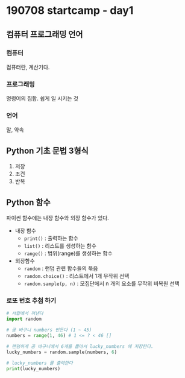 # 190708 startcamp - day1

## 컴퓨터 프로그래밍 언어

### 컴퓨터

컴퓨터란, 계산기다.

### 프로그래밍

명령어의 집합. 쉽게 일 시키는 것

### 언어

말, 약속



## Python 기초 문법 3형식

1. 저장
2. 조건
3. 반복



## Python 함수

파이썬 함수에는 내장 함수와 외장 함수가 있다.

* 내장 함수
  * `print()` : 출력하는 함수
  * `list()` : 리스트를 생성하는 함수
  * `range()` : 범위(range)를 생성하는 함수
* 외장함수
  * `random` : 랜덤 관련 함수들의 묶음
  * `random.choice()` : 리스트에서 1개 무작위 선택
  * `random.sample(p, n)` : 모집단에서 n 개의 요소를 무작위 비복원 선택

### 로또 번호 추첨 하기

```python
# 서랍에서 꺼낸다
import random

# 공 바구니 numbers 만든다 (1 ~ 45)
numbers = range(1, 46) # 1 <= ? < 46 []

# 랜덤하게 공 바구니에서 6개를 뽑아서 lucky_numbers 에 저장한다.
lucky_numbers = random.sample(numbers, 6)

# lucky_numbers 를 출력한다
print(lucky_numbers)
```

